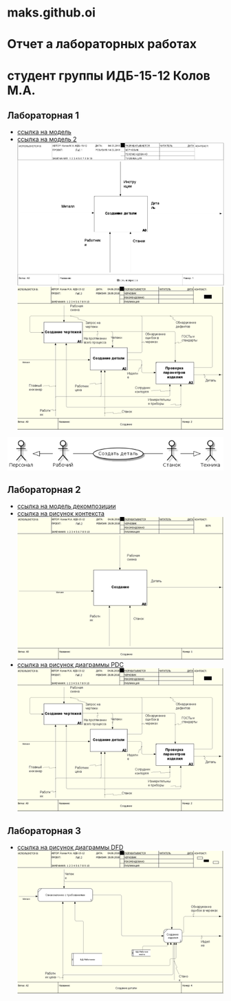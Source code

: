 # maks.github.oi
# Отчет а лабораторных работах
# студент группы ИДБ-15-12 Колов М.А.

## Лабораторная 1
* [ссылка на модель](https://github.com/KolovMaksim/maks.github.io/blob/master/indiv(maks).rsf)
* [ссылка на модель 2](https://github.com/KolovMaksim/maks.github.io/blob/master/model.png)
![](https://github.com/KolovMaksim/maks.github.io/blob/master/model.png)
![](https://github.com/KolovMaksim/maks.github.io/blob/master/12323.PNG)

![](https://github.com/KolovMaksim/maks.github.io/blob/master/mans.png)

## Лабораторная 2
* [ссылка на модель декомпозиции](https://github.com/KolovMaksim/maks.github.io/blob/master/ind-tilda.rsf)
* [ссылка на рисунок контекста](https://github.com/KolovMaksim/maks.github.io/blob/master/444.PNG)
![](https://github.com/KolovMaksim/maks.github.io/blob/master/444.PNG)
* [ссылка на рисунок диаграммы PDC](https://github.com/KolovMaksim/maks.github.io/blob/master/12323.PNG)
![](https://github.com/KolovMaksim/maks.github.io/blob/master/12323.PNG)
## Лабораторная 3
* [ссылка на рисунок диаграммы DFD](https://github.com/KolovMaksim/maks.github.io/blob/master/887.PNG)
![](https://github.com/KolovMaksim/maks.github.io/blob/master/887.PNG)
